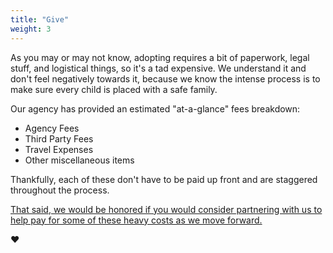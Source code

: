 ```yaml
---
title: "Give"
weight: 3
---
```


As you may or may not know, adopting requires a bit of paperwork, legal stuff, and logistical things, so it's a tad expensive. We understand it and don't feel negatively towards it, because we know the intense process is to make sure every child is placed with a safe family.

Our agency has provided an estimated "at-a-glance" fees breakdown:

- Agency Fees
- Third Party Fees
- Travel Expenses
- Other miscellaneous items

Thankfully, each of these don't have to be paid up front and are staggered throughout the process.

[That said, we would be honored if you would consider partnering with us to help pay for some of these heavy costs as we move forward.](http://cash.app/$rafaelferreira)

❤️
